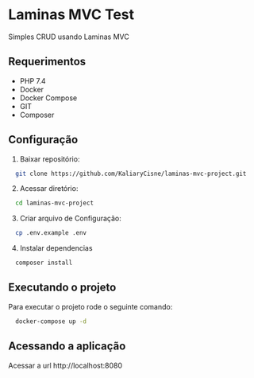 
# Laminas MVC Test

Simples CRUD usando Laminas MVC

## Requerimentos

* PHP 7.4
* Docker
* Docker Compose
* GIT
* Composer

##  Configuração

1. Baixar repositório:
 
```bash
  git clone https://github.com/KaliaryCisne/laminas-mvc-project.git
```

2. Acessar diretório:

```bash
  cd laminas-mvc-project
```

3. Criar arquivo de Configuração:

```bash
  cp .env.example .env
```

4. Instalar dependencias
```bash
  composer install
```

## Executando o projeto

Para executar o projeto rode o seguinte comando:

```bash
  docker-compose up -d
```

## Acessando a aplicação

Acessar a url http://localhost:8080

